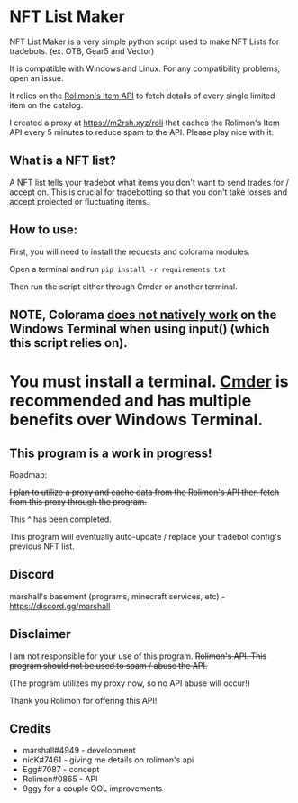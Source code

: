 # NFT List Maker

NFT List Maker is a very simple python script used to make NFT Lists for tradebots. (ex. OTB, Gear5 and Vector)

It is compatible with Windows and Linux. For any compatibility problems, open an issue.

It relies on the [Rolimon's Item API](https://www.rolimons.com/itemapi/itemdetails) to fetch details of every single limited item on the catalog. 

I created a proxy at https://m2rsh.xyz/roli that caches the Rolimon's Item API every 5 minutes to reduce spam to the API. Please play nice with it.

## What is a NFT list?

A NFT list tells your tradebot what items you don't want to send trades for / accept on. This is crucial for tradebotting so that you don't take losses and accept projected or fluctuating items.

## How to use:

First, you will need to install the requests and colorama modules.

Open a terminal and run ``pip install -r requirements.txt``

Then run the script either through Cmder or another terminal. 

## NOTE, Colorama [does not natively work](https://github.com/tartley/colorama/issues/103) on the Windows Terminal when using input() (which this script relies on). 
# You must install a terminal. [Cmder](https://cmder.net/) is recommended and has multiple benefits over Windows Terminal.

## This program is a work in progress!

Roadmap:

~~I plan to utilize a proxy and cache data from the Rolimon's API then fetch from this proxy through the program.~~

This ^ has been completed.

This program will eventually auto-update / replace your tradebot config's previous NFT list.

## Discord 

marshall's basement (programs, minecraft services, etc) - https://discord.gg/marshall

## Disclaimer

I am not responsible for your use of this program. ~~Rolimon's API. This program should not be used to spam / abuse the API.~~

(The program utilizes my proxy now, so no API abuse will occur!)

Thank you Rolimon for offering this API!

## Credits 

+ marshall#4949 - development
+ nicK#7461 - giving me details on rolimon's api
+ Egg#7087 - concept
+ Rolimon#0865 - API
+ 9ggy for a couple QOL improvements


